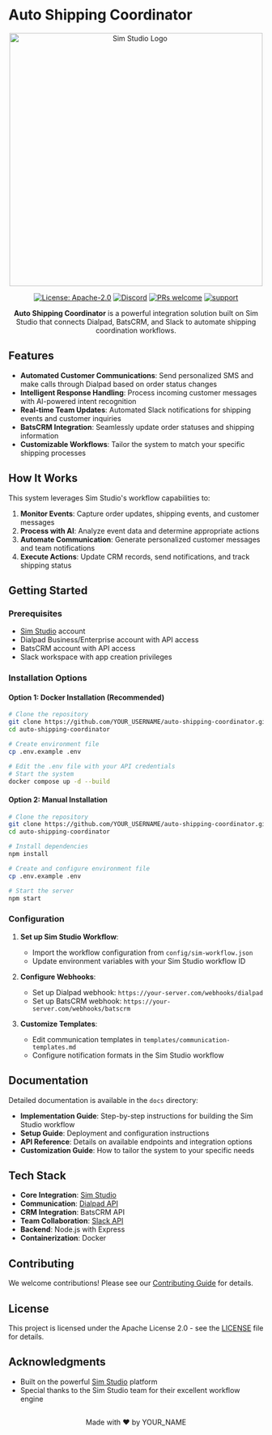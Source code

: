 # Auto Shipping Coordinator

<p align="center">
  <img src="sim/public/static/sim.png" alt="Sim Studio Logo" width="500"/>
</p>

<p align="center">
  <a href="https://www.apache.org/licenses/LICENSE-2.0"><img src="https://img.shields.io/badge/License-Apache%202.0-blue.svg" alt="License: Apache-2.0"></a>
  <a href="https://discord.gg/Hr4UWYEcTT"><img src="https://img.shields.io/badge/Discord-Join%20Server-7289DA?logo=discord&logoColor=white" alt="Discord"></a>
  <a href="https://github.com/YOUR_USERNAME/auto-shipping-coordinator/pulls"><img src="https://img.shields.io/badge/PRs-welcome-brightgreen.svg" alt="PRs welcome"></a>
  <a href="https://github.com/YOUR_USERNAME/auto-shipping-coordinator/issues"><img src="https://img.shields.io/badge/support-contact%20author-purple.svg" alt="support"></a>
</p>

<p align="center">
  <strong>Auto Shipping Coordinator</strong> is a powerful integration solution built on Sim Studio that connects Dialpad, BatsCRM, and Slack to automate shipping coordination workflows.
</p>

## Features

- **Automated Customer Communications**: Send personalized SMS and make calls through Dialpad based on order status changes
- **Intelligent Response Handling**: Process incoming customer messages with AI-powered intent recognition
- **Real-time Team Updates**: Automated Slack notifications for shipping events and customer inquiries
- **BatsCRM Integration**: Seamlessly update order statuses and shipping information
- **Customizable Workflows**: Tailor the system to match your specific shipping processes

## How It Works

This system leverages Sim Studio's workflow capabilities to:

1. **Monitor Events**: Capture order updates, shipping events, and customer messages
2. **Process with AI**: Analyze event data and determine appropriate actions
3. **Automate Communication**: Generate personalized customer messages and team notifications
4. **Execute Actions**: Update CRM records, send notifications, and track shipping status

## Getting Started

### Prerequisites

- [Sim Studio](https://simstudio.ai) account
- Dialpad Business/Enterprise account with API access
- BatsCRM account with API access
- Slack workspace with app creation privileges

### Installation Options

#### Option 1: Docker Installation (Recommended)

```bash
# Clone the repository
git clone https://github.com/YOUR_USERNAME/auto-shipping-coordinator.git
cd auto-shipping-coordinator

# Create environment file
cp .env.example .env

# Edit the .env file with your API credentials
# Start the system
docker compose up -d --build
```

#### Option 2: Manual Installation

```bash
# Clone the repository
git clone https://github.com/YOUR_USERNAME/auto-shipping-coordinator.git
cd auto-shipping-coordinator

# Install dependencies
npm install

# Create and configure environment file
cp .env.example .env

# Start the server
npm start
```

### Configuration

1. **Set up Sim Studio Workflow**:
   - Import the workflow configuration from `config/sim-workflow.json`
   - Update environment variables with your Sim Studio workflow ID

2. **Configure Webhooks**:
   - Set up Dialpad webhook: `https://your-server.com/webhooks/dialpad`
   - Set up BatsCRM webhook: `https://your-server.com/webhooks/batscrm`

3. **Customize Templates**:
   - Edit communication templates in `templates/communication-templates.md`
   - Configure notification formats in the Sim Studio workflow

## Documentation

Detailed documentation is available in the `docs` directory:

- **Implementation Guide**: Step-by-step instructions for building the Sim Studio workflow
- **Setup Guide**: Deployment and configuration instructions
- **API Reference**: Details on available endpoints and integration options
- **Customization Guide**: How to tailor the system to your specific needs

## Tech Stack

- **Core Integration**: [Sim Studio](https://simstudio.ai)
- **Communication**: [Dialpad API](https://developers.dialpad.com)
- **CRM Integration**: BatsCRM API
- **Team Collaboration**: [Slack API](https://api.slack.com)
- **Backend**: Node.js with Express
- **Containerization**: Docker

## Contributing

We welcome contributions! Please see our [Contributing Guide](docs/CONTRIBUTING.md) for details.

## License

This project is licensed under the Apache License 2.0 - see the [LICENSE](LICENSE) file for details.

## Acknowledgments

- Built on the powerful [Sim Studio](https://simstudio.ai) platform
- Special thanks to the Sim Studio team for their excellent workflow engine

##

<p align="center">Made with ❤️ by YOUR_NAME</p>
